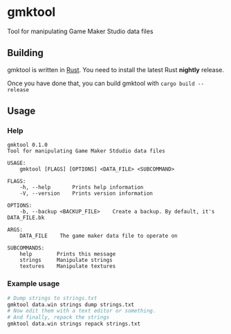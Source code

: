 # gmktool
Tool for manipulating Game Maker Studio data files

## Building
gmktool is written in [Rust](https://www.rust-lang.org/).
You need to install the latest Rust **nightly** release.

Once you have done that, you can build gmktool with `cargo build --release`

## Usage

### Help
```
gmktool 0.1.0
Tool for manipulating Game Maker Stdudio data files

USAGE:
	gmktool [FLAGS] [OPTIONS] <DATA_FILE> <SUBCOMMAND>

FLAGS:
    -h, --help       Prints help information
    -V, --version    Prints version information

OPTIONS:
    -b, --backup <BACKUP_FILE>    Create a backup. By default, it's DATA_FILE.bk

ARGS:
    DATA_FILE    The game maker data file to operate on

SUBCOMMANDS:
    help        Prints this message
    strings     Manipulate strings
    textures    Manipulate textures

```
### Example usage
```sh
# Dump strings to strings.txt
gmktool data.win strings dump strings.txt
# Now edit them with a text editor or something.
# And finally, repack the strings
gmktool data.win strings repack strings.txt
```
